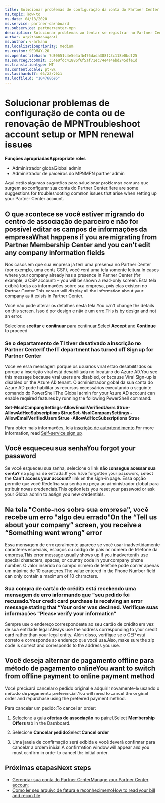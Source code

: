 ```yaml
---
title: Solucionar problemas de configuração da conta do Partner Center ou dos problemas de renovação do MPN
ms.topic: how-to
ms.date: 08/18/2020
ms.service: partner-dashboard
ms.subservice: partnercenter-mpn
description: Solucionar problemas ao tentar se registrar no Partner Center. Responde a desafios de endereços com métodos de pagamento, esquecer senhas e muito mais.
author: ArpithaKanuganti
ms.author: v-arkanu
ms.localizationpriority: medium
ms.custom: SEOMAY.20
ms.openlocfilehash: 7d80651c4e5e4afb476dada388f23c118e0bdf25
ms.sourcegitcommit: 35fe0fdc41886f6f5af71ec74e4a4ebd245dfe1d
ms.translationtype: MT
ms.contentlocale: pt-BR
ms.lasthandoff: 03/22/2021
ms.locfileid: "104768696"
---
```

# <a name="troubleshoot-account-setup-or-mpn-renewal-issues"></a><span data-ttu-id="50d22-104">Solucionar problemas de configuração de conta ou de renovação de MPN</span><span class="sxs-lookup"><span data-stu-id="50d22-104">Troubleshoot account setup or MPN renewal issues</span></span>


<span data-ttu-id="50d22-105">**Funções apropriadas**</span><span class="sxs-lookup"><span data-stu-id="50d22-105">**Appropriate roles**</span></span>

- <span data-ttu-id="50d22-106">Administrador global</span><span class="sxs-lookup"><span data-stu-id="50d22-106">Global admin</span></span>
- <span data-ttu-id="50d22-107">Administrador de parceiros do MPN</span><span class="sxs-lookup"><span data-stu-id="50d22-107">MPN partner admin</span></span> 
 
<span data-ttu-id="50d22-108">Aqui estão algumas sugestões para solucionar problemas comuns que surgem ao configurar sua conta do Partner Center.</span><span class="sxs-lookup"><span data-stu-id="50d22-108">Here are some suggestions for troubleshooting common issues that arise when setting up your Partner Center account.</span></span>

## <a name="what-happens-if-you-are-migrating-from-partner-membership-center-and-you-cant-edit-any-company-information-fields"></a><span data-ttu-id="50d22-109">O que acontece se você estiver migrando do centro de associação de parceiro e não for possível editar os campos de informações da empresa</span><span class="sxs-lookup"><span data-stu-id="50d22-109">What happens if you are migrating from Partner Membership Center and you can't edit any company information fields</span></span>

<span data-ttu-id="50d22-110">Nos casos em que sua empresa já tem uma presença no Partner Center (por exemplo, uma conta CSP), você verá uma tela somente leitura.</span><span class="sxs-lookup"><span data-stu-id="50d22-110">In cases where your company already has a presence in Partner Center (for example, a CSP account) – you will be shown a read-only screen.</span></span> <span data-ttu-id="50d22-111">Esta tela exibirá todas as informações sobre sua empresa, pois elas existem no Partner Center.</span><span class="sxs-lookup"><span data-stu-id="50d22-111">This screen will display all the information about your company as it exists in Partner Center.</span></span>

<span data-ttu-id="50d22-112">Você não pode alterar os detalhes nesta tela.</span><span class="sxs-lookup"><span data-stu-id="50d22-112">You can't change the details on this screen.</span></span> <span data-ttu-id="50d22-113">Isso é por design e não é um erro.</span><span class="sxs-lookup"><span data-stu-id="50d22-113">This is by design and not an error.</span></span>

<span data-ttu-id="50d22-114">Selecione **aceitar** e **continuar** para continuar.</span><span class="sxs-lookup"><span data-stu-id="50d22-114">Select **Accept** and **Continue** to proceed.</span></span>


### <a name="if-the-it-department-has-turned-off-sign-up-for-partner-center"></a><span data-ttu-id="50d22-115">Se o departamento de TI tiver desativado a **inscrição no Partner Center**</span><span class="sxs-lookup"><span data-stu-id="50d22-115">If the IT department has turned off **Sign up for Partner Center**</span></span>

<span data-ttu-id="50d22-116">Você vê essa mensagem porque os usuários viral estão desabilitados ou porque a inscrição viral está desabilitada no locatário do Azure AD.</span><span class="sxs-lookup"><span data-stu-id="50d22-116">You see this message because viral users are disabled, or because Viral Sign-up is disabled on the Azure AD tenant.</span></span> <span data-ttu-id="50d22-117">O administrador global da sua conta do Azure AD pode habilitar os recursos necessários executando o seguinte comando do PowerShell:</span><span class="sxs-lookup"><span data-stu-id="50d22-117">The Global admin for your Azure AD account can enable required features by running the following PowerShell command:</span></span>

<span data-ttu-id="50d22-118">**Set-MsolCompanySettings-AllowEmailVerifiedUsers $true-AllowAdHocSubscriptions $true**</span><span class="sxs-lookup"><span data-stu-id="50d22-118">**Set-MsolCompanySettings -AllowEmailVerifiedUsers $true -AllowAdHocSubscriptions $true**</span></span>

<span data-ttu-id="50d22-119">Para obter mais informações, leia [inscrição de autoatendimento](/azure/active-directory/users-groups-roles/directory-self-service-signup).</span><span class="sxs-lookup"><span data-stu-id="50d22-119">For more information, read [Self-service sign up](/azure/active-directory/users-groups-roles/directory-self-service-signup).</span></span>

## <a name="you-forgot-your-password"></a><span data-ttu-id="50d22-120">Você esqueceu sua senha</span><span class="sxs-lookup"><span data-stu-id="50d22-120">You forgot your password</span></span>

<span data-ttu-id="50d22-121">Se você esqueceu sua senha, selecione o link **não consegue acessar sua conta?** na página de entrada.</span><span class="sxs-lookup"><span data-stu-id="50d22-121">If you have forgotten your password, select the **Can't access your account?** link on the sign-in page.</span></span> <span data-ttu-id="50d22-122">Essa opção permite que você Redefina sua senha ou peça ao administrador global para atribuir novas credenciais.</span><span class="sxs-lookup"><span data-stu-id="50d22-122">This option lets you reset your password or ask your Global admin to assign you new credentials.</span></span>

## <a name="on-the-tell-us-about-your-company-screen-you-receive-a-something-went-wrong-error"></a><span data-ttu-id="50d22-123">Na tela "Conte-nos sobre sua empresa", você recebe um erro "algo deu errado"</span><span class="sxs-lookup"><span data-stu-id="50d22-123">On the “Tell us about your company” screen, you receive a “Something went wrong” error</span></span>

<span data-ttu-id="50d22-124">Essa mensagem de erro geralmente aparece se você usar inadvertidamente caracteres especiais, espaços ou código de país no número de telefone da empresa.</span><span class="sxs-lookup"><span data-stu-id="50d22-124">This error message usually shows up if you inadvertently use special characters, spaces, or country code in your company phone number.</span></span> <span data-ttu-id="50d22-125">O valor inserido no campo número de telefone pode conter apenas um máximo de 10 caracteres.</span><span class="sxs-lookup"><span data-stu-id="50d22-125">The value entered in the Phone Number field can only contain a maximum of 10 characters.</span></span>


### <a name="your-credit-card-purchase-is-receiving-an-error-message-stating-that-your-order-was-declined-please-verify-your-information"></a><span data-ttu-id="50d22-126">Sua compra de cartão de crédito está recebendo uma mensagem de erro informando que "seu pedido foi recusado.</span><span class="sxs-lookup"><span data-stu-id="50d22-126">Your credit card purchase is receiving an error message stating that “Your order was declined.</span></span> <span data-ttu-id="50d22-127">Verifique suas informações "</span><span class="sxs-lookup"><span data-stu-id="50d22-127">Please verify your information”</span></span>


<span data-ttu-id="50d22-128">Sempre use o endereço correspondente ao seu cartão de crédito em vez de sua entidade legal.</span><span class="sxs-lookup"><span data-stu-id="50d22-128">Always use the address corresponding to your credit card rather than your legal entity.</span></span> <span data-ttu-id="50d22-129">Além disso, verifique se o CEP está correto e corresponde ao endereço que você usa.</span><span class="sxs-lookup"><span data-stu-id="50d22-129">Also, make sure the zip code is correct and corresponds to the address you use.</span></span>

## <a name="you-want-to-switch-from-offline-payment-to-online-payment-method"></a><span data-ttu-id="50d22-130">Você deseja alternar de pagamento offline para método de pagamento online</span><span class="sxs-lookup"><span data-stu-id="50d22-130">You want to switch from offline payment to online payment method</span></span> 

<span data-ttu-id="50d22-131">Você precisará cancelar o pedido original e adquirir novamente-lo usando o método de pagamento preferencial.</span><span class="sxs-lookup"><span data-stu-id="50d22-131">You will need to cancel the original order and repurchase using the preferred payment method.</span></span>

<span data-ttu-id="50d22-132">Para cancelar um pedido:</span><span class="sxs-lookup"><span data-stu-id="50d22-132">To cancel an order:</span></span>

1. <span data-ttu-id="50d22-133">Selecione a guia **ofertas de associação** no painel.</span><span class="sxs-lookup"><span data-stu-id="50d22-133">Select **Membership Offers** tab in the Dashboard.</span></span>

2. <span data-ttu-id="50d22-134">Selecione **Cancelar pedido**</span><span class="sxs-lookup"><span data-stu-id="50d22-134">Select **Cancel order**</span></span>

3. <span data-ttu-id="50d22-135">Uma janela de confirmação será exibida e você deverá confirmar para cancelar a ordem inicial.</span><span class="sxs-lookup"><span data-stu-id="50d22-135">A confirmation window will appear and you must confirm in order to cancel the initial order.</span></span>

## <a name="next-steps"></a><span data-ttu-id="50d22-136">Próximas etapas</span><span class="sxs-lookup"><span data-stu-id="50d22-136">Next steps</span></span>

- [<span data-ttu-id="50d22-137">Gerenciar sua conta do Partner Center</span><span class="sxs-lookup"><span data-stu-id="50d22-137">Manage your Partner Center account</span></span>](partner-center-account-setup.md)
- [<span data-ttu-id="50d22-138">Como ler seu arquivo de fatura e reconhecimento</span><span class="sxs-lookup"><span data-stu-id="50d22-138">How to read your bill and recon file</span></span>](read-your-bill.md)
